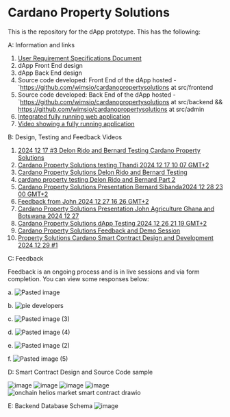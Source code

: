 # Cardano Property Solutions

This is the repository for the dApp prototype. This has the following:

A: Information and links

1. [User Requirement Specifications Document](https://github.com/wimsio/cardanopropertysolutions/blob/main/User%20Requirement%20Specifications%20Document.md)
2. dApp Front End design
3. dApp Back End design
4. Source code developed: Front End of the dApp hosted - `https://github.com/wimsio/cardanopropertysolutions at src/frontend
5. Source code developed: Back End of the dApp hosted - `https://github.com/wimsio/cardanopropertysolutions at src/backend && https://github.com/wimsio/cardanopropertysolutions at src/admin
6. [Integrated fully running web application](https://cardanopropertysolutions.co/)
7. [Video showing a fully running application](https://youtu.be/1iKNEkpJh48)

B: Design, Testing and Feedback Videos

1. [2024 12 17 #3 Delon Rido and Bernard Testing Cardano Property Solutions](https://youtu.be/zpnnaR3dc_0)
2. [Cardano Property Solutions testing Thandi 2024 12 17 10 07 GMT+2](https://youtu.be/JtMCTefjujU)
3. [Cardano Property Solutions Delon Rido and Bernard Testing](https://youtu.be/hzTJ7TR92gM)
4. [cardano property testing Delon Rido and Bernard Part 2](https://youtu.be/A13v9pEO2pM)
5. [Cardano Property Solutions Presentation Bernard Sibanda2024 12 28 23 00 GMT+2](https://youtu.be/vvZ-j3oYiGA)
6. [Feedback from John 2024 12 27 16 26 GMT+2](https://youtu.be/uRkzv_CJnQs)
7. [Cardano Property Solutions Presentation John Agriculture Ghana and Botswana 2024 12 27](https://youtu.be/D5ZwEFAYmhw)
8. [Cardano Property Solutions dApp Testing 2024 12 26 21 19 GMT+2](https://youtu.be/e7KPlEJLB3M)
9. [Cardano Property Solutions Feedback and Demo Session ](https://youtu.be/1iKNEkpJh48)
10. [Property Solutions Cardano Smart Contract Design and Development 2024 12 29 #1](https://youtu.be/FxVzyAzZirk)

C: Feedback 

Feedback is an ongoing process and is in live sessions and via form completion. You can view some responses below:

a.
![Pasted image](https://github.com/user-attachments/assets/11ae3f5d-88d9-4af1-91ee-756ca666e32f)

b. 
![pie developers](https://github.com/user-attachments/assets/5caee569-ecd7-40fd-999d-ccc92123f9d3)

c.
![Pasted image (3)](https://github.com/user-attachments/assets/bdb6053d-33d5-4616-829f-32bbcf6e9a23)

d.
![Pasted image (4)](https://github.com/user-attachments/assets/fd96d9c8-35e1-4dd0-8131-2e33c5969414)

e.
![Pasted image (2)](https://github.com/user-attachments/assets/a133b1dc-dd25-4444-abb3-edbfd9e66f3f)

f.
![Pasted image (5)](https://github.com/user-attachments/assets/b7f2cbfe-c0ed-4172-a40b-72aa346b353c)

D: Smart Contract Design and Source Code sample

![image](https://github.com/user-attachments/assets/568fed18-662e-44f5-b582-16e78f2a0946)
![image](https://github.com/user-attachments/assets/b6be5422-fdd9-4b63-88ce-bef94c14c826)
![image](https://github.com/user-attachments/assets/34894a31-519e-4614-ac63-93c3c0e64030)
![image](https://github.com/user-attachments/assets/13bc6eae-9143-42cb-a8a7-3e1a98219f5c)
![onchain helios market smart contract drawio](https://github.com/user-attachments/assets/efa63e99-ced1-412a-8eae-4c2307921800)

E: Backend Database Schema
![image](https://github.com/user-attachments/assets/713d55f1-ab72-4f4b-976c-b4e2af632854)










